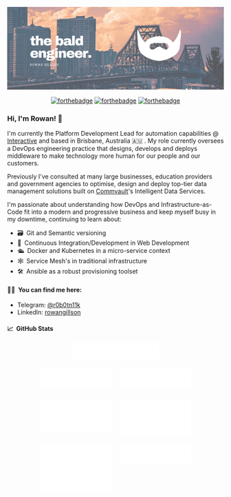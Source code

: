 <p align="center">
  <img src="assets/the-bald-engineer.png">
</p>

<div align="center">

[![forthebadge](https://forthebadge.com/images/badges/contains-technical-debt.svg)](https://forthebadge.com)
[![forthebadge](https://forthebadge.com/images/badges/made-with-out-pants.svg)](https://forthebadge.com)
[![forthebadge](https://forthebadge.com/images/badges/powered-by-overtime.svg)](https://forthebadge.com)

</div>

### Hi, I'm Rowan! 👋

I'm currently the Platform Development Lead for automation capabilities @
[Interactive](https://www.interactive.com.au) and based in Brisbane, Australia
🇦🇺&puncsp;. My role currently oversees a DevOps engineering practice that
designs, develops and deploys middleware to make technology more human for our
people and our customers.

Previously I've consulted at many large businesses, education providers and
government agencies to optimise, design and deploy top-tier data management
solutions built on [Commvault](https://www.commvault.com/)'s Intelligent Data
Services.

I'm passionate about understanding how DevOps and Infrastructure-as-Code fit
into a modern and progressive business and keep myself busy in my downtime,
continuing to learn about:

- 🗃&ensp;Git and Semantic versioning
- 🚂&ensp;Continuous Integration/Development in Web Development
- 🛳&ensp;Docker and Kubernetes in a micro-service context
- 🕸&ensp;Service Mesh's in traditional infrastructure
- 🛠&ensp;Ansible as a robust provisioning toolset

#### 🤝🏻&ensp;You can find me here:

- Telegram: [@r0b0tn11k](https://t.me/r0b0tn11k "My Telegram")
- LinkedIn:
  [rowangillson](https://www.linkedin.com/in/rowangillson/ "My LinkedIn Profile")

#### 📈&ensp;GitHub Stats

<div align="center" style="display: flex; flex-wrap: wrap; justify-content: center; align-items: flex-start; text-align: center;">

  <div style="width: 100%; margin-bottom: 10px;">
    <img src="./assets/header.svg" alt="Image 1" width="40%">
  </div>

  <div style="width: 33%; margin: 10px;">
    <img src="./assets/repositories.svg" alt="Image 2" width="100%">
  </div>

  <div style="width: 33%; margin: 10px;">
    <img src="./assets/activity.svg" alt="Image 3" width="100%">
  </div>

  <div style="width: 33%; margin: 10px;">
    <img src="./assets/isocalendar.svg" alt="Image 4" width="100%">
  </div>

  <div style="width: 33%; margin: 10px;">
    <img src="./assets/wakatime.svg" alt="Image 5" width="100%">
  </div>

  <div style="width: 33%; margin: 10px;">
    <img src="./assets/habits.svg" alt="Image 6" width="100%">
  </div>

  <div style="width: 33%; margin: 10px;">
    <img src="./assets/achievements.svg" alt="Image 7" width="100%">
  </div>

</div>

<!--
  <a href="https://github.com/anuraghazra/github-readme-stats">
  <img align="center" src="https://github-readme-stats-arrrgi.vercel.app/api?username=arrrgi&show_icons=true&theme=synthwave&count_private=true&hide_border=true&hide_title=true&bg_color=fafbfc" />
-->
</a>

<!--
**arrrgi/arrrgi** is a ✨ _special_ ✨ repository because its `README.md` (this file) appears on your GitHub profile.

Here are some ideas to get you started:

- 🔭 I’m currently working on ...
- 🌱 I’m currently learning ...
- 👯 I’m looking to collaborate on ...
- 🤔 I’m looking for help with ...
- 💬 Ask me about ...
- 📫 How to reach me: ...
- 😄 Pronouns: ...
- ⚡ Fun fact: ...
-->
